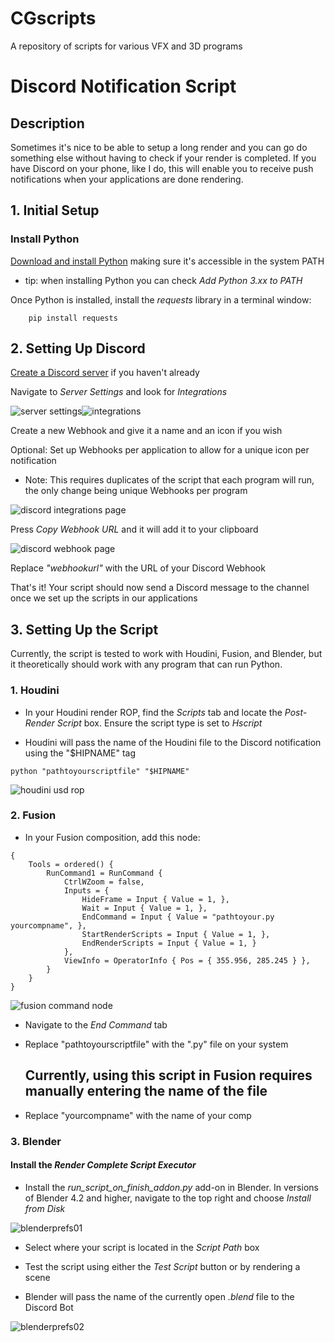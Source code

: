 # CGscripts
A repository of scripts for various VFX and 3D programs


# Discord Notification Script

## Description

Sometimes it's nice to be able to setup a long render and you can go do something else without having to check if your render is completed. If you have Discord on your phone, like I do, this will enable you to receive push notifications when your applications are done rendering.

## 1. Initial Setup
### Install Python 

[Download and install Python](https://www.python.org/downloads/) making sure it's accessible in the system PATH

- tip: when installing Python you can check _Add Python 3.xx to PATH_

Once Python is installed, install the _requests_ library in a terminal window:
```
	pip install requests

```

## 2. Setting Up Discord

[Create a Discord server](https://discord.com/) if you haven't already

Navigate to _Server Settings_ and look for _Integrations_

![server settings](images/webhook02.png)![integrations](images/webhook03.png)


Create a new Webhook and give it a name and an icon if you wish

Optional: Set up Webhooks per application to allow for a unique icon per notification
- Note: This requires duplicates of the script that each program will run, the only change being unique Webhooks per program


![discord integrations page](images/webhook01.png)

Press _Copy Webhook URL_ and it will add it to your clipboard


![discord webhook page](images/webhook04.png)

Replace _"webhookurl"_ with the URL of your Discord Webhook

That's it! Your script should now send a Discord message to the channel once we set up the scripts in our applications

## 3. Setting Up the Script

Currently, the script is tested to work with Houdini, Fusion, and Blender, but it theoretically should work with any program that can run Python.

### 1. Houdini

- In your Houdini render ROP, find the _Scripts_ tab and locate the _Post-Render Script_ box. Ensure the script type is set to _Hscript_

- Houdini will pass the name of the Houdini file to the Discord notification using the "$HIPNAME" tag

```
python "pathtoyourscriptfile" "$HIPNAME"
```

![houdini usd rop](images/houdiniusdscreen01.png)

### 2. Fusion

- In your Fusion composition, add this node:

```
{
	Tools = ordered() {
		RunCommand1 = RunCommand {
			CtrlWZoom = false,
			Inputs = {
				HideFrame = Input { Value = 1, },
				Wait = Input { Value = 1, },
				EndCommand = Input { Value = "pathtoyour.py yourcompname", },
				StartRenderScripts = Input { Value = 1, },
				EndRenderScripts = Input { Value = 1, }
			},
			ViewInfo = OperatorInfo { Pos = { 355.956, 285.245 } },
		}
	}
}
```

![fusion command node](images/fusionscript01.png)
- Navigate to the _End Command_ tab

- Replace "pathtoyourscriptfile" with the ".py" file on your system

	 ## Currently, using this script in Fusion requires manually entering the name of the file
- Replace "yourcompname" with the name of your comp




### 3. Blender

#### Install the _Render Complete Script Executor_

- Install the _run_script_on_finish_addon.py_ add-on in Blender. In versions of Blender 4.2 and higher, navigate to the top right and choose _Install from Disk_


![blenderprefs01](images/blenderaddon01.png)
- Select where your script is located in the _Script Path_ box

- Test the script using either the _Test Script_ button or by rendering a scene

- Blender will pass the name of the currently open _.blend_ file to the Discord Bot

![blenderprefs02](images/blenderaddon02.png)